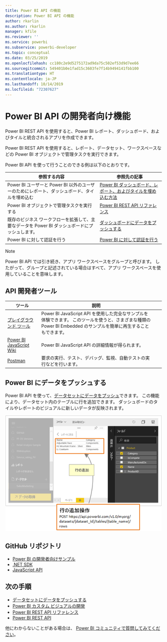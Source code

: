 ```yaml
---
title: Power BI API の機能
description: Power BI API の機能
author: rkarlin
ms.author: rkarlin
manager: kfile
ms.reviewer: ''
ms.service: powerbi
ms.subservice: powerbi-developer
ms.topic: conceptual
ms.date: 03/25/2019
ms.openlocfilehash: cc180c2e9d5275172ad9da75c502ef53d9d7ee66
ms.sourcegitcommit: 549401b0e1fad15c3603fe7f14b9494141fbb100
ms.translationtype: HT
ms.contentlocale: ja-JP
ms.lasthandoff: 10/14/2019
ms.locfileid: "72307627"
---
```

# <a name="what-can-developers-do-with-the-power-bi-api"></a>Power BI API の開発者向け機能

Power BI REST API を使用すると、Power BI レポート、ダッシュボード、およびタイルと統合されるアプリを作成できます。

Power BI REST API を使用すると、レポート、データセット、ワークスペースなどの Power BI オブジェクトで管理タスクを実行できます。

Power BI API を使って行うことのできる例は以下のとおりです。

| **参照する内容** | **参照先の記事** |
|----------------------------------------------------------------------------------|------------------------------------------------------------------------------------|
| Power BI ユーザーと Power BI 以外のユーザーのためにレポート、ダッシュボード、タイルを埋め込む | [Power BI ダッシュボード、レポート、およびタイルを埋め込む方法](embedding-content.md) |
| Power BI オブジェクトで管理タスクを実行する | [Power BI REST API リファレンス](https://docs.microsoft.com/rest/api/power-bi/) |
| 既存のビジネス ワークフローを拡張して、主要なデータを Power BI ダッシュボードにプッシュします。 | [ダッシュボードにデータをプッシュする](walkthrough-push-data.md) |
| Power BI に対して認証を行う | [Power BI に対して認証を行う](get-azuread-access-token.md) |

> [!NOTE]
> Power BI API では引き続き、アプリ ワークスペースをグループと呼びます。 したがって、グループと記述されている場合はすべて、アプリ ワークスペースを使用していることを意味します。

## <a name="api-developer-tools"></a>API 開発者ツール

| ツール | 説明 |  |  |
|-------------------------|---------------------------------------------------------------------------------------------------------------------------------------------------|---|---|
| [プレイグラウンド ツール](https://microsoft.github.io/PowerBI-JavaScript/demo) | Power BI JavaScript API を使用した完全なサンプルを体験できます。 このツールを使うと、さまざまな種類の Power BI Embedded のサンプルを簡単に再生することもできます。 |  |  |
| [Power BI JavaScript Wiki](https://github.com/Microsoft/powerbi-javascript/wiki) | Power BI JavaScript API の詳細情報が得られます。 |  |  |
| [Postman](https://www.getpostman.com/) | 要求の実行、テスト、デバッグ、監視、自動テストの実行などを行います。 |

## <a name="push-data-into-power-bi"></a>Power BI にデータをプッシュする

Power BI API を使って、[データセットにデータをプッシュ](walkthrough-push-data.md)できます。 この機能により、データセット内のテーブルに行を追加できます。 ダッシュボードのタイルやレポートのビジュアルに新しいデータが反映されます。

![サンプル データ をプッシュする](media/what-can-you-do/powerbi-push-data.png)

## <a name="github-repositories"></a>GitHub リポジトリ

* [Power BI の開発者向けサンプル](https://github.com/Microsoft/PowerBI-Developer-Samples)
* [.NET SDK](https://github.com/Microsoft/PowerBI-CSharp)
* [JavaScript API](https://github.com/Microsoft/PowerBI-JavaScript)

## <a name="next-steps"></a>次の手順

* [データセットにデータをプッシュする](walkthrough-push-data.md)
* [Power BI カスタム ビジュアルの開発](visuals/custom-visual-develop-tutorial.md)
* [Power BI REST API リファレンス](rest-api-reference.md)
* [Power BI REST API](https://docs.microsoft.com/rest/api/power-bi/)

他にわからないことがある場合は、 [Power BI コミュニティで質問してみてください](http://community.powerbi.com/)。

